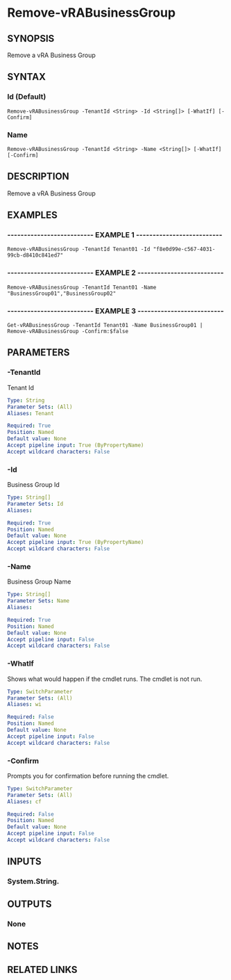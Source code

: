 # Remove-vRABusinessGroup

## SYNOPSIS
Remove a vRA Business Group

## SYNTAX

### Id (Default)
```
Remove-vRABusinessGroup -TenantId <String> -Id <String[]> [-WhatIf] [-Confirm]
```

### Name
```
Remove-vRABusinessGroup -TenantId <String> -Name <String[]> [-WhatIf] [-Confirm]
```

## DESCRIPTION
Remove a vRA Business Group

## EXAMPLES

### -------------------------- EXAMPLE 1 --------------------------
```
Remove-vRABusinessGroup -TenantId Tenant01 -Id "f8e0d99e-c567-4031-99cb-d8410c841ed7"
```

### -------------------------- EXAMPLE 2 --------------------------
```
Remove-vRABusinessGroup -TenantId Tenant01 -Name "BusinessGroup01","BusinessGroup02"
```

### -------------------------- EXAMPLE 3 --------------------------
```
Get-vRABusinessGroup -TenantId Tenant01 -Name BusinessGroup01 | Remove-vRABusinessGroup -Confirm:$false
```

## PARAMETERS

### -TenantId
Tenant Id

```yaml
Type: String
Parameter Sets: (All)
Aliases: Tenant

Required: True
Position: Named
Default value: None
Accept pipeline input: True (ByPropertyName)
Accept wildcard characters: False
```

### -Id
Business Group Id

```yaml
Type: String[]
Parameter Sets: Id
Aliases: 

Required: True
Position: Named
Default value: None
Accept pipeline input: True (ByPropertyName)
Accept wildcard characters: False
```

### -Name
Business Group Name

```yaml
Type: String[]
Parameter Sets: Name
Aliases: 

Required: True
Position: Named
Default value: None
Accept pipeline input: False
Accept wildcard characters: False
```

### -WhatIf
Shows what would happen if the cmdlet runs.
The cmdlet is not run.

```yaml
Type: SwitchParameter
Parameter Sets: (All)
Aliases: wi

Required: False
Position: Named
Default value: None
Accept pipeline input: False
Accept wildcard characters: False
```

### -Confirm
Prompts you for confirmation before running the cmdlet.

```yaml
Type: SwitchParameter
Parameter Sets: (All)
Aliases: cf

Required: False
Position: Named
Default value: None
Accept pipeline input: False
Accept wildcard characters: False
```

## INPUTS

### System.String.

## OUTPUTS

### None

## NOTES

## RELATED LINKS

